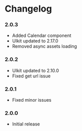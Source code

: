 # Changelog

### 2.0.3

  - Added Calendar component
  - UIkit updated to 2.17.0
  - Removed async assets loading

### 2.0.2

  - UIkit updated to 2.10.0
  - Fixed get url issue

### 2.0.1

  - Fixed minor issues

### 2.0.0

  - Initial release
